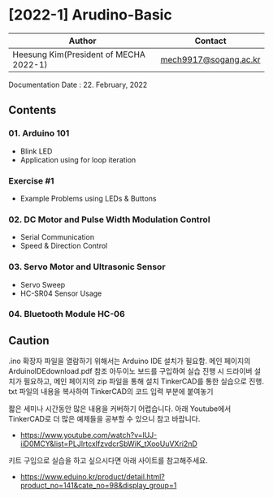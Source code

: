 # [2022-1] Arudino-Basic

Author|Contact
---|---
Heesung Kim(President of MECHA 2022-1)|mech9917@sogang.ac.kr

Documentation Date : 22. February, 2022
## Contents
### 01. Arduino 101
  - Blink LED
  - Application using for loop iteration
### Exercise #1
  - Example Problems using LEDs & Buttons
### 02. DC Motor and Pulse Width Modulation Control
  - Serial Communication
  - Speed & Direction Control
### 03. Servo Motor and Ultrasonic Sensor
  - Servo Sweep
  - HC-SR04 Sensor Usage
### 04. Bluetooth Module HC-06

## Caution
.ino 확장자 파일을 열람하기 위해서는 Arduino IDE 설치가 필요함. 메인 페이지의 ArduinoIDEdownload.pdf 참조
아두이노 보드를 구입하여 실습 진행 시 드라이버 설치가 필요하고, 메인 페이지의 zip 파일을 통해 설치
TinkerCAD를 통한 실습으로 진행. txt 파일의 내용을 복사하여 TinkerCAD의 코드 입력 부분에 붙여놓기


짧은 세미나 시간동안 많은 내용을 커버하기 어렵습니다. 아래 Youtube에서 TinkerCAD로 더 많은 예제들을 공부할 수 있으니 참고 바랍니다.
- https://www.youtube.com/watch?v=lUJ-iiD0MCY&list=PLJlrtcxIfzvdcrSbWiK_tXooUuVXri2nD

키트 구입으로 실습을 하고 싶으시다면 아래 사이트를 참고해주세요.
- https://www.eduino.kr/product/detail.html?product_no=141&cate_no=98&display_group=1
